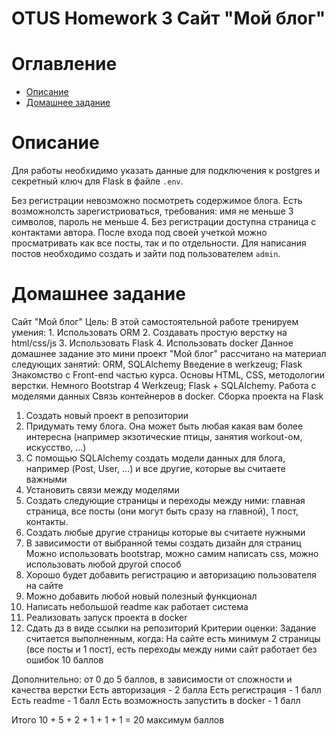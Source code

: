 OTUS Homework 3 Сайт "Мой блог"
===========================

# Оглавление

- [Описание](#guide)
- [Домашнее задание](#homework)

# Описание

Для работы необхидимо указать данные для подключения к postgres и секретный ключ для Flask в файле `.env`.

Без регистрации невозможно посмотреть содержимое блога. Есть возможнолсть зарегистриоваться, требования: имя не меньше 3 символов, пароль не меньше 4.
Без регистрации доступна страница с контактами автора. После входа под своей учеткой можно просматривать как все посты, так и по отдельности.
Для написания постов необходимо создать и зайти под пользователем `admin`.

# Домашнее задание

Сайт "Мой блог"
Цель: В этой самостоятельной работе тренируем умения: 1. Использовать ORM 2. Создавать простую верстку на html/css/js 3. Использовать Flask 4. Использовать docker
Данное домашнее задание это мини проект "Мой блог" рассчитано на материал следующих занятий:
ORM, SQLAlchemy
Введение в werkzeug; Flask
Знакомство с Front-end частью курса. Основы HTML, CSS, методологии верстки. Немного Bootstrap 4
Werkzeug; Flask + SQLAlchemy. Работа с моделями данных
Связь контейнеров в docker. Сборка проекта на Flask

1. Создать новый проект в репозитории
2. Придумать тему блога. Она может быть любая какая вам более интересна (например экзотические птицы, занятия workout-ом, искусство, ...)
3. С помощью SQLAlchemy создать модели данных для блога, например (Post, User, ...) и все другие, которые вы считаете важными
4. Установить связи между моделями
5. Создать следующие страницы и переходы между ними: главная страница, все посты (они могут быть сразу на главной), 1 пост, контакты.
6. Создать любые другие страницы которые вы считаете нужными
7. В зависимости от выбранной темы создать дизайн для страниц
Можно использовать bootstrap, можно самим написать css, можно использовать любой другой способ
8. Хорошо будет добавить регистрацию и авторизацию пользователя на сайте
9. Можно добавить любой новый полезный функционал
10. Написать небольшой readme как работает система
11. Реализовать запуск проекта в docker
12. Сдать дз в виде ссылки на репозиторий
Критерии оценки: Задание считается выполненным, когда:
На сайте есть минимум 2 страницы (все посты и 1 пост), есть переходы между ними сайт работает без ошибок
10 баллов

Дополнительно:
от 0 до 5 баллов, в зависимости от сложности и качества верстки
Есть авторизация - 2 балла
Есть регистрация - 1 балл
Есть readme - 1 балл
Есть возможность запустить в docker - 1 балл


Итого 10 + 5 + 2 + 1 + 1 + 1 = 20 максимум баллов
